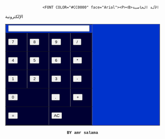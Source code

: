 # 
<SCRIPT>
function compute(obj) 
{obj.expr.value = eval(obj.expr.value)}
var one = '1'
var two = '2'
var three = '3'
var four = '4'
var five = '5'
var six = '6'
var seven = '7'
var eight = '8'
var nine = '9'
var zero = '0'
var plus = '+'
var minus = '-'
var multiply = '*'
var divide = '/'
var decimal = '.'
function enter(obj, string) 
{obj.expr.value += string}
function clear(obj) 
{obj.expr.value = ''}
</SCRIPT>
					 <FONT COLOR="#CC0000" face="Arial"><P><B>الألة الحاسبة 
الإلكترونية</B></P></FONT>
						<FORM name="calc">
<DIV align="center">
					 <TABLE border="1" bgcolor="#0033CC">
<TR>
<TD colSpan="4"><INPUT size=30 
name=expr action="compute(this.form)"></TD></TR>
<TR>
<TD bgColor="#000033">
<P><INPUT onclick="enter(this.form, seven)" type=button value=" 7 "></P></TD>
<TD bgColor="#000033">
<P><INPUT onclick="enter(this.form, eight)" type=button value=" 8 "></P></TD>
<TD bgColor="#000033">
<P><INPUT onclick="enter(this.form, nine)" type=button value=" 9 "></P></TD>
<TD bgColor="#000033">
<P><INPUT onclick="enter(this.form, divide)" type=button value=" / "></P></TD></TR>
<TR>
<TD bgColor="#000033">
<P><INPUT onclick="enter(this.form, four)" type=button value=" 4 "></P></TD>
<TD bgColor="#000033">
<P><INPUT onclick="enter(this.form, five)" type=button value=" 5 "></P></TD>
<TD bgColor="#000033">
<P><INPUT onclick="enter(this.form, six)" type=button value=" 6 "></P></TD>
<TD bgColor="#000033">
<P><INPUT onclick="enter(this.form, multiply)" type=button value=" * "></P></TD></TR>
<TR>
<TD bgColor="#000033">
<P><INPUT onclick="enter(this.form, one)" type=button value=" 1 "></P></TD>
<TD bgColor="#000033">
<P><INPUT onclick="enter(this.form, two)" type=button value=" 2 "></P></TD>
<TD bgColor="#000033">
<P><INPUT onclick="enter(this.form, three)" type=button value=" 3 "></P></TD>
<TD bgColor="#000033">
<P><INPUT onclick="enter(this.form, minus)" type=button value=" - "></P></TD></TR>
<TR>
<TD bgColor="#000033" colSpan=2>
<P><INPUT onclick="enter(this.form, zero)" type=button value=" 0 "></P></TD>
<TD bgColor="#000033">
<P><INPUT onclick="enter(this.form, decimal)" type=button value=" . "></P></TD>
<TD bgColor="#000033">
<P><INPUT onclick="enter(this.form, plus)" type=button value=" + "></P></TD></TR>
<TR>
<TD bgColor="#000033" colSpan=2>
<P><INPUT onclick=compute(this.form) type=button value=" = "></P></TD>
<TD bgColor="#000033" colSpan=2>
<P><INPUT onclick=clear(this.form) type=reset value=AC>
							 </P></TD></TR></TABLE></DIV></FORM>
							 <P align="center">
<FONT face="Courier , New tahoma , erdana, arial, helveticav" size="2"
color="#0000FF"><B><A target="_blank" href="http://www.amrsalama.com" style="TEXT-DECORATION: NONE">BY amr salama</A></B></FONT></P>


